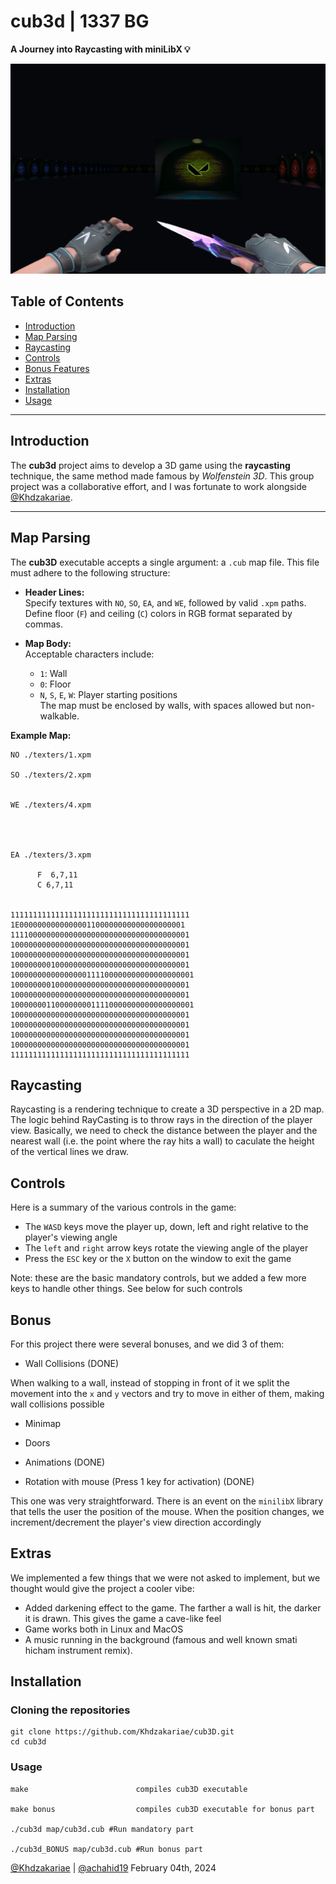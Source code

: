 # cub3d | 1337 BG

**A Journey into Raycasting with miniLibX 💡**

<div align="center">
    <img src="sprite_frames/Screenshot from 2024-12-04 15-58-52.png">
</div>

## Table of Contents

- [Introduction](#introduction)
- [Map Parsing](#map-parsing)
- [Raycasting](#raycasting)
- [Controls](#controls)
- [Bonus Features](#bonus-features)
- [Extras](#extras)
- [Installation](#installation)
- [Usage](#usage)

---

## Introduction

The **cub3d** project aims to develop a 3D game using the **raycasting** technique, the same method made famous by *Wolfenstein 3D*. This group project was a collaborative effort, and I was fortunate to work alongside [@Khdzakariae](https://github.com/Khdzakariae/).

---

## Map Parsing

The **cub3D** executable accepts a single argument: a `.cub` map file. This file must adhere to the following structure:

- **Header Lines:**  
  Specify textures with `NO`, `SO`, `EA`, and `WE`, followed by valid `.xpm` paths. Define floor (`F`) and ceiling (`C`) colors in RGB format separated by commas.

- **Map Body:**  
  Acceptable characters include:
  - `1`: Wall
  - `0`: Floor
  - `N`, `S`, `E`, `W`: Player starting positions  
  The map must be enclosed by walls, with spaces allowed but non-walkable.

**Example Map:**
```plaintext
NO ./texters/1.xpm 

SO ./texters/2.xpm


WE ./texters/4.xpm 




EA ./texters/3.xpm

      F  6,7,11    
      C 6,7,11


1111111111111111111111111111111111111111
1E0000000000000001100000000000000000001            
1111000000000000000000000000000000000001            
1000000000000000000000000000000000000001            
1000000000000000000000000000000000000001            
1000000001000000000000000000000000000001            
10000000000000000111100000000000000000001            
1000000001000000000000000000000000000001            
1000000000000000000000000000000000000001            
10000000110000000011110000000000000000001            
1000000000000000000000000000000000000001            
1000000000000000000000000000000000000001            
1000000000000000000000000000000000000001            
1000000000000000000000000000000000000001            
1111111111111111111111111111111111111111
```


## Raycasting

Raycasting is a rendering technique to create a 3D perspective in a 2D map. 
The logic behind RayCasting is to throw rays in the direction of the player view. Basically, we need to check the distance between the player and the nearest wall (i.e. the point where the ray hits a wall) to caculate the height of the vertical lines we draw.

## Controls

Here is a summary of the various controls in the game:

- The ``WASD`` keys move the player up, down, left and right relative to the player's viewing angle
- The ``left`` and ``right`` arrow keys rotate the viewing angle of the player
- Press the ``ESC`` key or the ``X`` button on the window to exit the game

Note: these are the basic mandatory controls, but we added a few more keys to handle other things. See below for such controls

## Bonus

For this project there were several bonuses, and we did 3 of them:

* Wall Collisions (DONE)

When walking to a wall, instead of stopping in front of it we split the movement into the ``x`` and ``y`` vectors and try to move in either of them, making wall collisions possible

* Minimap

* Doors

* Animations (DONE)

* Rotation with mouse (Press 1 key for activation) (DONE)

This one was very straightforward. There is an event on the ``minilibX`` library that tells the user the position of the mouse. When the position changes, we increment/decrement the player's view direction accordingly

## Extras

We implemented a few things that we were not asked to implement, but we thought would give the project a cooler vibe:

- Added darkening effect to the game. The farther a wall is hit, the darker it is drawn. This gives the game a cave-like feel
- Game works both in Linux and MacOS
- A music running in the background (famous and well known smati hicham instrument remix).

## Installation

### Cloning the repositories
```shell
git clone https://github.com/Khdzakariae/cub3D.git
cd cub3d
```

### Usage

```
make                        compiles cub3D executable

make bonus                  compiles cub3D executable for bonus part

./cub3d map/cub3d.cub #Run mandatory part

./cub3d_BONUS map/cub3d.cub #Run bonus part
```

[@Khdzakariae](https://github.com/Khdzakariae/) | [@achahid19](https://github.com/achahid19/) February 04th, 2024
